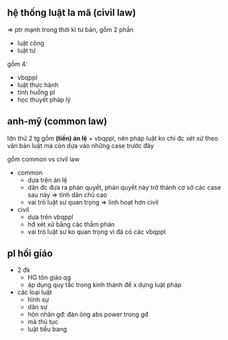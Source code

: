 ## hệ thống luật la mã (civil law)
=> ptr mạnh trong thời kì tư bản, gồm 2 phần
- luật công
- luật tư

gồm 4:
- vbqppl
- luật thực hành
- tình huống pl
- học thuyết pháp lý

## anh-mỹ (common law)
lớn thứ 2 tg
gồm **(tiền) án lệ** + vbqppl, nên pháp luật ko chỉ đc xét xử theo văn bản luật mà còn dựa vào những case trước đây

gồm common vs civil law
- common
	- dựa trên án lệ
	- dân đc đưa ra phán quyết, phán quyết này trở thành cơ sở các case sau này => tính dân chủ cao
	- vai trò luật sư quan trọng => linh hoạt hơn civil
- civil
	- dựa trên vbqppl
	- hđ xét xử bằng các thẩm phán
	- vai trò luật sư ko quan trọng vì đã có các vbqppl

## pl hồi giáo
- 2 đk
	- HG tôn giáo qg
	- áp dụng quy tắc trong kinh thánh để x dựng luật pháp
- các loại luật
	- hình sự
	- dân sự
	- hôn nhân gđ: đàn ông abs power trong gđ
	- mã thủ tục
	- luật tiểu bang